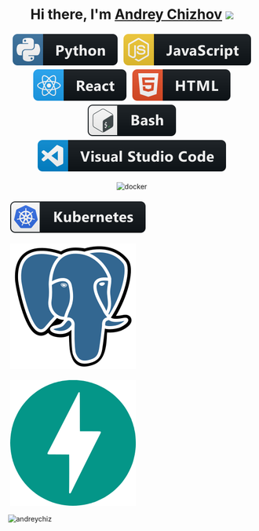 <div align="center">
   <h1>Hi there, I'm <a href="github.com/AndreyChiz">Andrey Chizhov</a> <img src="https://media.giphy.com/media/hvRJCLFzcasrR4ia7z/giphy.gif" width="25px"> </h1>
   

</div>




   
<p align="center">

  <img src="https://raw.githubusercontent.com/8bithemant/8bithemant/master/svg/dev/languages/python.svg" alt="python" style="vertical-align:top; margin:4px">
  <img src="https://raw.githubusercontent.com/8bithemant/8bithemant/master/svg/dev/languages/js.svg" alt="js" style="vertical-align:top; margin:4px">
  <img src="https://raw.githubusercontent.com/8bithemant/8bithemant/master/svg/dev/frameworks/react.svg" alt="react" style="vertical-align:top; margin:4px">
  <img src="https://raw.githubusercontent.com/8bithemant/8bithemant/master/svg/dev/languages/html.svg" alt="html" style="vertical-align:top; margin:4px">    
  <img src="https://raw.githubusercontent.com/8bithemant/8bithemant/master/svg/dev/tools/bash.svg" alt="bash" style="vertical-align:top; margin:4px">
  <img src="https://raw.githubusercontent.com/8bithemant/8bithemant/master/svg/dev/tools/visualstudio_code.svg" alt="vscode" style="vertical-align:top; margin:4px">
</p>

<p align="center">
  <!-- Docker -->
  <img src="https://raw.githubusercontent.com/8bithemant/8bithemant/master/svg/dev/services/docker.svg" 
       alt="docker" style="vertical-align:top; margin:4px">

  <!-- Kubernetes -->
  <img src="https://raw.githubusercontent.com/8bithemant/8bithemant/master/svg/dev/services/kubernetes.svg" 
       alt="kubernetes" style="vertical-align:top; margin:4px">

  <!-- PostgreSQL (Devicon, так как у 8bithemant нет) -->
  <img src="https://raw.githubusercontent.com/devicons/devicon/master/icons/postgresql/postgresql-original.svg" 
       alt="postgresql" style="vertical-align:top; margin:4px">

  <!-- FastAPI (Devicon, так как у 8bithemant нет) -->
  <img src="https://raw.githubusercontent.com/devicons/devicon/master/icons/fastapi/fastapi-original.svg" 
       alt="fastapi" style="vertical-align:top; margin:4px">
</p>




<p><img align="left" src="https://github-readme-stats.vercel.app/api/top-langs?username=andreychiz&show_icons=true&locale=en&layout=compact" alt="andreychiz" /></p>



